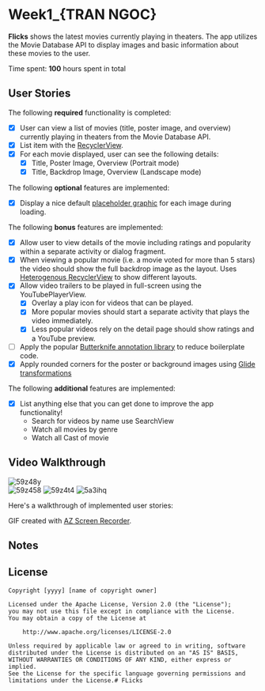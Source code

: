 # Week1_{TRAN NGOC}

**Flicks** shows the latest movies currently playing in theaters. The app utilizes the Movie Database API to display images and basic information about these movies to the user.

Time spent: **100** hours spent in total

## User Stories

The following **required** functionality is completed:

* [X] User can view a list of movies (title, poster image, and overview) currently playing in theaters from the Movie Database API.
* [X] List item with the [RecyclerView](https://guides.codepath.com/android/Using-the-RecyclerView).
* [X] For each movie displayed, user can see the following details:
  * [X] Title, Poster Image, Overview (Portrait mode)
  * [X] Title, Backdrop Image, Overview (Landscape mode)

The following **optional** features are implemented:

* [X] Display a nice default [placeholder graphic](https://guides.codepath.com/android/Displaying-Images-with-the-Glide-Library) for each image during loading.

The following **bonus** features are implemented:

* [X] Allow user to view details of the movie including ratings and popularity within a separate activity or dialog fragment.
* [X] When viewing a popular movie (i.e. a movie voted for more than 5 stars) the video should show the full backdrop image as the layout.  Uses [Heterogenous RecyclerView](http://guides.codepath.com/android/Heterogenous-Layouts-inside-RecyclerView) to show different layouts.
* [X] Allow video trailers to be played in full-screen using the YouTubePlayerView.
    * [X] Overlay a play icon for videos that can be played.
    * [X] More popular movies should start a separate activity that plays the video immediately.
    * [X] Less popular videos rely on the detail page should show ratings and a YouTube preview.
* [ ] Apply the popular [Butterknife annotation library](http://guides.codepath.com/android/Reducing-View-Boilerplate-with-Butterknife) to reduce boilerplate code.
* [X] Apply rounded corners for the poster or background images using [Glide transformations](https://bumptech.github.io/glide/doc/transformations.html)

The following **additional** features are implemented:

* [X] List anything else that you can get done to improve the app functionality!
  - Search for videos by name use SearchView
  - Watch all movies by genre
  - Watch all Cast of movie

## Video Walkthrough


![59z48y](https://user-images.githubusercontent.com/72117775/118640995-d00f2c00-b803-11eb-9092-12071432b6c0.gif)  
![59z458](https://user-images.githubusercontent.com/72117775/118641005-d3a2b300-b803-11eb-8499-da5f651554f0.gif) 
![59z4t4](https://user-images.githubusercontent.com/72117775/118641722-b4585580-b804-11eb-85a9-e475e3a9394e.gif) 
![5a3ihq](https://user-images.githubusercontent.com/72117775/118761195-2f217f00-b89e-11eb-8199-2338c7743cd2.gif)




Here's a walkthrough of implemented user stories:


GIF created with [AZ Screen Recorder](https://play.google.com/store/apps/details?id=com.hecorat.screenrecorder.free&hl=en).

## Notes



## License

    Copyright [yyyy] [name of copyright owner]

    Licensed under the Apache License, Version 2.0 (the "License");
    you may not use this file except in compliance with the License.
    You may obtain a copy of the License at

        http://www.apache.org/licenses/LICENSE-2.0

    Unless required by applicable law or agreed to in writing, software
    distributed under the License is distributed on an "AS IS" BASIS,
    WITHOUT WARRANTIES OR CONDITIONS OF ANY KIND, either express or implied.
    See the License for the specific language governing permissions and
    limitations under the License.# FLicks
